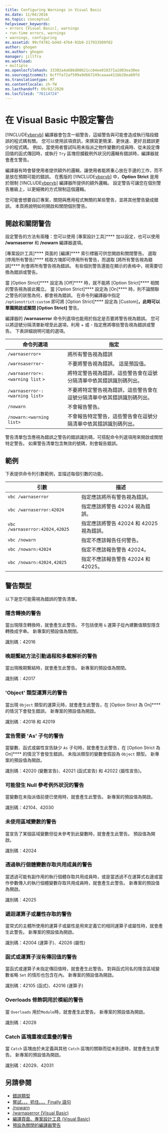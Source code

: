 ```yaml
---
title: Configuring Warnings in Visual Basic
ms.date: 11/04/2016
ms.topic: conceptual
helpviewer_keywords:
- errors [Visual Basic], warnings
- run-time errors, warnings
- warnings, configuring
ms.assetid: 99cf4781-bd4d-47b4-91b9-217933509f82
author: ghogen
ms.author: ghogen
manager: jillfra
ms.workload:
- multiple
ms.openlocfilehash: 33302a4a686d80621cc64ee018371a2d03ea30ee
ms.sourcegitcommit: 6cfffa72af599a9d667249caaaa411bb28ea69fd
ms.translationtype: MT
ms.contentlocale: zh-TW
ms.lasthandoff: 09/02/2020
ms.locfileid: "76114724"
---
```

# <a name="configuring-warnings-in-visual-basic"></a>在 Visual Basic 中設定警告

[!INCLUDE[vbprvb](../code-quality/includes/vbprvb_md.md)] 編譯器會包含一組警告，這組警告與可能會造成執行階段錯誤的程式碼有關。 您可以使用該項資訊，來撰寫更簡潔、更快速、更好且錯誤更少的程式碼。 例如，當使用者嘗試叫用未指派之物件變數的成員時、從未設定傳回值的函式傳回時，或執行 `Try` 區塊但攔截例外狀況的邏輯有錯誤時，編譯器就會產生警告。

編譯器有時會替使用者提供額外的邏輯，讓使用者能將重心放在手邊的工作，而不是放在預期可能的錯誤。 在舊版的 [!INCLUDE[vbprvb](../code-quality/includes/vbprvb_md.md)] 中，**Option Strict** 是用於限制 [!INCLUDE[vbprvb](../code-quality/includes/vbprvb_md.md)] 編譯器所提供的額外邏輯。 設定警告可讓您在個別警告層級上，以更細微的方式限制這個邏輯。

您可能會想要自訂專案，關閉與應用程式無關的某些警告，並將其他警告變成錯誤。 本頁將說明如何開啟和關閉個別警告。

## <a name="turning-warnings-off-and-on"></a>開啟和關閉警告
設定警告的方法有兩種：您可以使用 [專案設計工具]**** 加以設定，也可以使用 **/warnaserror** 和 **/nowarn** 編譯器選項。

[專案設計工具]**** 頁面的 [編譯]**** 索引標籤可供您開啟和關閉警告。 選取 [停用所有警告]**** 核取方塊即可停用所有警告，而選取 [將所有警告視為錯誤]**** 則會將所有警告視為錯誤。 有些個別警告還能在顯示的表格中，視需要切換為錯誤或警告。

當 [Option Strict]**** 設定為 [Off]**** 時，就不能將 [Option Strict]**** 相關的警告視為彼此獨立。 當 [Option Strict]**** 設定為 [On]**** 時，則不論關聯之警告的狀態為何，都會視為錯誤。 在命令列編譯器中指定 `/optionstrict:custom` 即可將 [Option Strict]**** 設定為 [Custom]****，此時可以單獨開啟或關閉 [Option Strict]**** 警告。

編譯器的 **/warnaserror** 命令列選項也能用於指定是否要將警告視為錯誤。 您可以將逗號分隔清單新增至此選項，利用 + 或 - 指定應將哪些警告視為錯誤或警告。 下表詳細說明可能的選項。

|命令列選項|指定|
| - |---------------|
|`/warnaserror+`|將所有警告視為錯誤|
|`/warnsaserror`-|不要將警告視為錯誤。 這是預設值。|
|`/warnaserror+:<warning list` `>`|將特定警告視為錯誤，這些警告會在逗號分隔清單中依其錯誤識別碼列出。|
|`/warnaserror-:<warning list>`|不要將特定警告視為錯誤，這些警告會在逗號分隔清單中依其錯誤識別碼列出。|
|`/nowarn`|不會報告警告。|
|`/nowarn:<warning list>`|不會報告特定警告，這些警告會在逗號分隔清單中依其錯誤識別碼列出。|

警告清單包含應視為錯誤之警告的錯誤識別碼，可搭配命令列選項用來開啟或關閉特定警告。 如果警告清單包含無效的號碼，則會報告錯誤。

## <a name="examples"></a>範例
下表提供命令列引數範例，並描述每個引數的功能。

|引數|描述|
|--------------|-----------------|
|`vbc /warnaserror`|指定應該將所有警告視為錯誤。|
|`vbc /warnaserror:42024`|指定應該將警告 42024 視為錯誤。|
|`vbc /warnaserror:42024,42025`|指定應該將警告 42024 和 42025 視為錯誤。|
|`vbc /nowarn`|指定不應該報告任何警告。|
|`vbc /nowarn:42024`|指定不應該報告警告 42024。|
|`vbc /nowarn:42024,42025`|指定不應該報告警告 42024 和 42025。|

## <a name="types-of-warnings"></a>警告類型
以下是您可能需視為錯誤的警告清單。

### <a name="implicit-conversion-warning"></a>隱含轉換的警告
當出現隱含轉換時，就會產生此警告。 不包括使用 `&` 運算子從內建數值類型隱含轉換成字串。 新專案的預設值為關閉。

識別碼：42016

### <a name="late-bound-method-invocation-and-overload-resolution-warning"></a>晚期繫結方法引動過程和多載解析的警告
當出現晚期繫結時，就會產生此警告。 新專案的預設值為關閉。

識別碼︰42017

### <a name="operands-of-type-object-warnings"></a>'Object' 類型運算元的警告
當出現 `Object` 類型的運算元時，就會產生此警告，在 [Option Strict 為 On]**** 的情況下會發生錯誤。 新專案的預設值為開啟。

識別碼︰42018 和 42019

### <a name="declarations-require-as-clause-warnings"></a>宣告需要 'As' 子句的警告
當變數、函式或屬性宣告缺少 `As` 子句時，就會產生此警告，在 [Option Strict 為 On]**** 的情況下會發生錯誤。 未指派類型的變數會假設為 `Object` 類型。 新專案的預設值為開啟。

識別碼︰42020 (變數宣告)、42021 (函式宣告) 和 42022 (屬性宣告)。

### <a name="possible-null-reference-exception-warnings"></a>可能發生 Null 參考例外狀況的警告
當變數在未指派值前便已使用時，就會產生此警告。 新專案的預設值為開啟。

識別碼：42104、42030

### <a name="unused-local-variable-warning"></a>未使用區域變數的警告
當宣告了某個區域變數但從未參考到此變數時，就會產生此警告。 預設值為開啟。

識別碼︰42024

### <a name="access-of-shared-member-through-instance-variable-warning"></a>透過執行個體變數存取共用成員的警告
當透過可能有副作用的執行個體存取共用成員時，或是當透過不在運算式右邊或當作參數傳入的執行個體變數存取共用成員時，就會產生此警告。 新專案的預設值為開啟。

識別碼︰42025

### <a name="recursive-operator-or-property-access-warnings"></a>遞迴運算子或屬性存取的警告
當常式的主體所使用的運算子或屬性是用來定義它的相同運算子或屬性時，就會產生此警告。 新專案的預設值為開啟。

識別碼：42004 (運算子)、42026 (屬性)

### <a name="function-or-operator-without-return-value-warning"></a>函式或運算子沒有傳回值的警告
當函式或運算子未指定傳回值時，就會產生此警告。 對與函式同名的隱含區域變數省略 `Set` 的情形也包含在內。 新專案的預設值為開啟。

識別碼：42105 (函式)、42016 (運算子)

### <a name="overloads-modifier-used-in-a-module-warning"></a>Overloads 修飾詞用於模組的警告
當 `Overloads` 用於`Module`時，就會產生此警告。 新專案的預設值為開啟。

識別碼︰42028

### <a name="duplicate-or-overlapping-catch-blocks-warnings"></a>Catch 區塊重複或重疊的警告
當 `Catch` 區塊由於未定義與其他 `Catch` 區塊的關聯而從未到達時，就會產生此警告。 新專案的預設值為開啟。

識別碼：42029、42031

## <a name="see-also"></a>另請參閱

- [錯誤類型](/dotnet/visual-basic/programming-guide/language-features/error-types)
- [嘗試。。。抓住。。。Finally 語句](/dotnet/visual-basic/language-reference/statements/try-catch-finally-statement)
- [/nowarn](/dotnet/visual-basic/reference/command-line-compiler/nowarn)
- [/warnaserror (Visual Basic)](/dotnet/visual-basic/reference/command-line-compiler/warnaserror)
- [編譯頁面、專案設計工具 (Visual Basic) ](../ide/reference/compile-page-project-designer-visual-basic.md)
- [預設為關閉的編譯器警告](/cpp/preprocessor/compiler-warnings-that-are-off-by-default)
